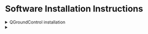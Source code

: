 # Software Installation Instructions

<details>

<summary>QGroundControl installation</summary>

## Download and Install[​](https://docs.qgroundcontrol.com/master/en/qgc-user-guide/getting\_started/download\_and\_install.html#download-and-install) <a href="#download-and-install" id="download-and-install"></a>

The sections below can be used to download the [current stable release](https://docs.qgroundcontrol.com/master/en/qgc-user-guide/releases/release\_notes.html) of _QGroundControl_ for each platform.

### System Requirements[​](https://docs.qgroundcontrol.com/master/en/qgc-user-guide/getting\_started/download\_and\_install.html#system-requirements) <a href="#system-requirements" id="system-requirements"></a>

QGC should run well on any modern computer or mobile device. Performance will depend on the system environment, 3rd party applications, and available system resources. More capable hardware will provide a better experience. A computer with at least 8Gb RAM, an SSD, Nvidia or AMD graphics and an i5 or better CPU will be suitable for most applications.

For the best experience and compatibility, we recommend you the newest version of your operating system.

### Windows[​](https://docs.qgroundcontrol.com/master/en/qgc-user-guide/getting\_started/download\_and\_install.html#windows) <a href="#windows" id="windows"></a>

_QGroundControl_ can be installed on 64 bit versions of Windows:

1. Download [QGroundControl-installer.exe](https://d176tv9ibo4jno.cloudfront.net/latest/QGroundControl-installer.exe).
2. Double click the executable to launch the installer.

INFO

The Windows installer creates 3 shortcuts: **QGroundControl**, **GPU Compatibility Mode**, **GPU Safe Mode**. Use the first shortcut unless you experience startup or video rendering issues. For more information see [Troubleshooting QGC Setup > Windows: UI Rendering/Video Driver Issues](https://docs.qgroundcontrol.com/master/en/qgc-user-guide/troubleshooting/qgc\_setup.html#opengl\_troubleshooting).

INFO

Prebuilt _QGroundControl_ versions from 4.0 onwards are 64-bit only. It is possible to manually build 32 bit versions (this is not supported by the dev team).

### Mac OS X[​](https://docs.qgroundcontrol.com/master/en/qgc-user-guide/getting\_started/download\_and\_install.html#macOS) <a href="#macos" id="macos"></a>

_QGroundControl_ can be installed on macOS 10.11 or later:

1. Download [QGroundControl.dmg](https://d176tv9ibo4jno.cloudfront.net/latest/QGroundControl.dmg).
2. Double-click the .dmg file to mount it, then drag the _QGroundControl_ application to your _Application_ folder.

INFO

QGroundControl continues to not be signed which causes problem on Catalina. To open QGC app for the first time:

* Right-click the QGC app icon, select Open from the menu. You will only be presented with an option to Cancel. Select Cancel.
* Right-click the QGC app icon again, Open from the menu. This time you will be presented with the option to Open.

### Ubuntu Linux[​](https://docs.qgroundcontrol.com/master/en/qgc-user-guide/getting\_started/download\_and\_install.html#ubuntu) <a href="#ubuntu" id="ubuntu"></a>

_QGroundControl_ can be installed/run on Ubuntu LTS 20.04 (and later).

Ubuntu comes with a serial modem manager that interferes with any robotics related use of a serial port (or USB serial). Before installing _QGroundControl_ you should remove the modem manager and grant yourself permissions to access the serial port. You also need to install _GStreamer_ in order to support video streaming.

Before installing _QGroundControl_ for the first time:

1.  On the command prompt enter:sh

    ```
    sudo usermod -a -G dialout $USER
    sudo apt-get remove modemmanager -y
    sudo apt install gstreamer1.0-plugins-bad gstreamer1.0-libav gstreamer1.0-gl -y
    sudo apt install libfuse2 -y
    sudo apt install libxcb-xinerama0 libxkbcommon-x11-0 libxcb-cursor-dev -y
    ```
2. Logout and login again to enable the change to user permissions.

&#x20; To install _QGroundControl_:

1. Download [QGroundControl.AppImage](https://d176tv9ibo4jno.cloudfront.net/latest/QGroundControl.AppImage).
2.  Install (and run) using the terminal commands:sh

    ```
    chmod +x ./QGroundControl.AppImage
    ./QGroundControl.AppImage  (or double click)
    ```

There are known [video steaming issues](https://docs.qgroundcontrol.com/master/en/qgc-user-guide/troubleshooting/qgc\_setup.html#dual\_vga) on Ubuntu 18.04 systems with dual adaptors.

Prebuilt _QGroundControl_ versions from 4.0 cannot run on Ubuntu 16.04. To run these versions on Ubuntu 16.04 you can .

### Android[​](https://docs.qgroundcontrol.com/master/en/qgc-user-guide/getting\_started/download\_and\_install.html#android) <a href="#android" id="android"></a>

_QGroundControl_ is temporily unavailable from the Google Play Store. You can install manually from here:

* [Android 32 bit APK](https://qgroundcontrol.s3-us-west-2.amazonaws.com/latest/QGroundControl32.apk)
* [Android 64 bit APK](https://qgroundcontrol.s3-us-west-2.amazonaws.com/latest/QGroundControl64.apk)

**TIP:** See [Troubleshooting QGC Setup](https://docs.qgroundcontrol.com/master/en/qgc-user-guide/troubleshooting/qgc\_setup.html) if _QGroundControl_ doesn't start and run properly after installation!

All information has been procured by the [QGroundControl ](https://docs.qgroundcontrol.com/master/en/qgc-user-guide/getting\_started/download\_and\_install.html)Team

</details>

<details>

<summary></summary>



</details>

